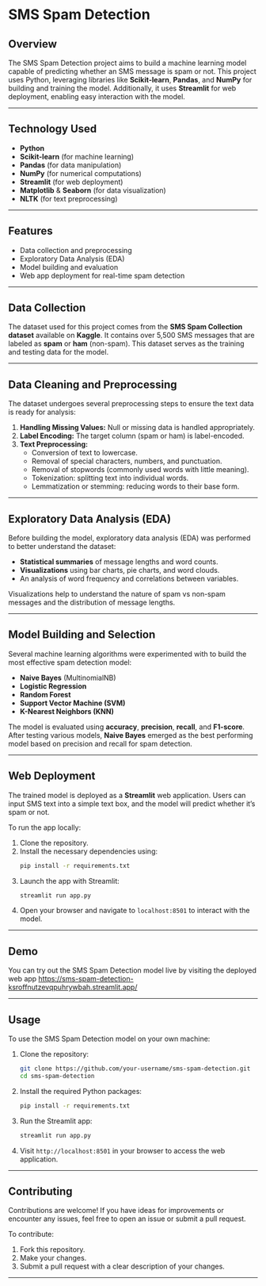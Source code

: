 # SMS Spam Detection

## Overview

The SMS Spam Detection project aims to build a machine learning model capable of predicting whether an SMS message is spam or not. This project uses Python, leveraging libraries like **Scikit-learn**, **Pandas**, and **NumPy** for building and training the model. Additionally, it uses **Streamlit** for web deployment, enabling easy interaction with the model.

---

## Technology Used

- **Python**
- **Scikit-learn** (for machine learning)
- **Pandas** (for data manipulation)
- **NumPy** (for numerical computations)
- **Streamlit** (for web deployment)
- **Matplotlib** & **Seaborn** (for data visualization)
- **NLTK** (for text preprocessing)

---

## Features

- Data collection and preprocessing
- Exploratory Data Analysis (EDA)
- Model building and evaluation
- Web app deployment for real-time spam detection

---

## Data Collection

The dataset used for this project comes from the **SMS Spam Collection dataset** available on **Kaggle**. It contains over 5,500 SMS messages that are labeled as **spam** or **ham** (non-spam). This dataset serves as the training and testing data for the model.

---

## Data Cleaning and Preprocessing

The dataset undergoes several preprocessing steps to ensure the text data is ready for analysis:

1. **Handling Missing Values:** Null or missing data is handled appropriately.
2. **Label Encoding:** The target column (spam or ham) is label-encoded.
3. **Text Preprocessing:**
   - Conversion of text to lowercase.
   - Removal of special characters, numbers, and punctuation.
   - Removal of stopwords (commonly used words with little meaning).
   - Tokenization: splitting text into individual words.
   - Lemmatization or stemming: reducing words to their base form.

---

## Exploratory Data Analysis (EDA)

Before building the model, exploratory data analysis (EDA) was performed to better understand the dataset:

- **Statistical summaries** of message lengths and word counts.
- **Visualizations** using bar charts, pie charts, and word clouds.
- An analysis of word frequency and correlations between variables.
  
Visualizations help to understand the nature of spam vs non-spam messages and the distribution of message lengths.

---

## Model Building and Selection

Several machine learning algorithms were experimented with to build the most effective spam detection model:

- **Naive Bayes** (MultinomialNB)
- **Logistic Regression**
- **Random Forest**
- **Support Vector Machine (SVM)**
- **K-Nearest Neighbors (KNN)**

The model is evaluated using **accuracy**, **precision**, **recall**, and **F1-score**. After testing various models, **Naive Bayes** emerged as the best performing model based on precision and recall for spam detection.

---

## Web Deployment

The trained model is deployed as a **Streamlit** web application. Users can input SMS text into a simple text box, and the model will predict whether it’s spam or not.

To run the app locally:
1. Clone the repository.
2. Install the necessary dependencies using:
   ```bash
   pip install -r requirements.txt
   ```
3. Launch the app with Streamlit:
   ```bash
   streamlit run app.py
   ```
4. Open your browser and navigate to `localhost:8501` to interact with the model.

---

## Demo

You can try out the SMS Spam Detection model live by visiting the deployed web app https://sms-spam-detection-ksroffnutzevqpuhrywbah.streamlit.app/

---

## Usage

To use the SMS Spam Detection model on your own machine:

1. Clone the repository:
   ```bash
   git clone https://github.com/your-username/sms-spam-detection.git
   cd sms-spam-detection
   ```

2. Install the required Python packages:
   ```bash
   pip install -r requirements.txt
   ```

3. Run the Streamlit app:
   ```bash
   streamlit run app.py
   ```

4. Visit `http://localhost:8501` in your browser to access the web application.

---

## Contributing

Contributions are welcome! If you have ideas for improvements or encounter any issues, feel free to open an issue or submit a pull request.

To contribute:
1. Fork this repository.
2. Make your changes.
3. Submit a pull request with a clear description of your changes.

---
